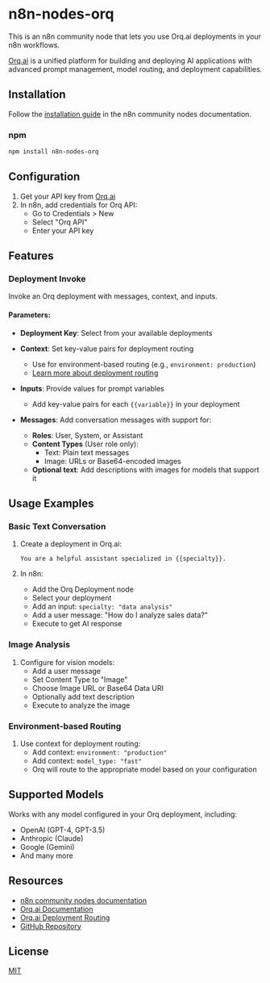 # n8n-nodes-orq

This is an n8n community node that lets you use Orq.ai deployments in your n8n workflows.

[Orq.ai](https://orq.ai) is a unified platform for building and deploying AI applications with advanced prompt management, model routing, and deployment capabilities.

## Installation

Follow the [installation guide](https://docs.n8n.io/integrations/community-nodes/installation/) in the n8n community nodes documentation.

### npm

```bash
npm install n8n-nodes-orq
```

## Configuration

1. Get your API key from [Orq.ai](https://orq.ai)
2. In n8n, add credentials for Orq API:
   - Go to Credentials > New
   - Select "Orq API"
   - Enter your API key

## Features

### Deployment Invoke
Invoke an Orq deployment with messages, context, and inputs.

#### Parameters:

- **Deployment Key**: Select from your available deployments

- **Context**: Set key-value pairs for deployment routing
  - Use for environment-based routing (e.g., `environment: production`)
  - [Learn more about deployment routing](https://docs.orq.ai/docs/deployment-routing)

- **Inputs**: Provide values for prompt variables
  - Add key-value pairs for each `{{variable}}` in your deployment

- **Messages**: Add conversation messages with support for:
  - **Roles**: User, System, or Assistant
  - **Content Types** (User role only):
    - Text: Plain text messages
    - Image: URLs or Base64-encoded images
  - **Optional text**: Add descriptions with images for models that support it

## Usage Examples

### Basic Text Conversation

1. Create a deployment in Orq.ai:
   ```
   You are a helpful assistant specialized in {{specialty}}.
   ```

2. In n8n:
   - Add the Orq Deployment node
   - Select your deployment
   - Add an input: `specialty: "data analysis"`
   - Add a user message: "How do I analyze sales data?"
   - Execute to get AI response

### Image Analysis

1. Configure for vision models:
   - Add a user message
   - Set Content Type to "Image"
   - Choose Image URL or Base64 Data URI
   - Optionally add text description
   - Execute to analyze the image

### Environment-based Routing

1. Use context for deployment routing:
   - Add context: `environment: "production"`
   - Add context: `model_type: "fast"`
   - Orq will route to the appropriate model based on your configuration

## Supported Models

Works with any model configured in your Orq deployment, including:
- OpenAI (GPT-4, GPT-3.5)
- Anthropic (Claude)
- Google (Gemini)
- And many more

## Resources

* [n8n community nodes documentation](https://docs.n8n.io/integrations/community-nodes/)
* [Orq.ai Documentation](https://docs.orq.ai)
* [Orq.ai Deployment Routing](https://docs.orq.ai/docs/deployment-routing)
* [GitHub Repository](https://github.com/orq-ai/orq-n8n)

## License

[MIT](https://github.com/orq-ai/orq-n8n/blob/main/LICENSE.md)